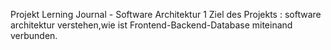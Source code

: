 Projekt Lerning Journal - Software Architektur 1
Ziel des Projekts : software architektur verstehen,wie ist Frontend-Backend-Database miteinand verbunden.
